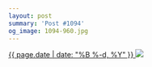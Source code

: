```yaml
---
layout: post
summary: 'Post #1094'
og_image: 1094-960.jpg
---
```


<p>
 <time>
  <a href="/1094">
   {{ page.date | date: "%B %-d, %Y" }}
  </a>
 </time>
 <a href="/1094">
  <img data-taken="2/21/2020" sizes="(min-width: 700px) 50vw, calc(100vw - 2rem)" src="{{ site.assets_url }}/1094-480.jpg" srcset="{{ site.assets_url }}/1094-240.jpg 240w, {{ site.assets_url }}/1094-480.jpg 480w, {{ site.assets_url }}/1094-720.jpg 720w, {{ site.assets_url }}/1094-960.jpg 960w"/>
 </a>
</p>
